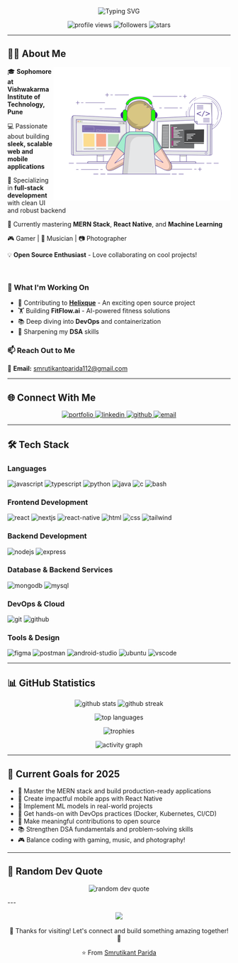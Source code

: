 <div align="center">
  <img src="https://readme-typing-svg.demolab.com?font=Fira+Code&weight=600&size=28&pause=1000&color=6366F1&center=true&vCenter=true&width=500&lines=Hi+%F0%9F%91%8B%2C+I'm+Smrutikant+Parida;Full+Stack+Developer;MERN+%7C+React+Native+%7C+ML;Open+Source+Enthusiast;Gamer+%F0%9F%8E%AE+%7C+Musician+%F0%9F%8E%B5+%7C+Photographer+%F0%9F%93%B7" alt="Typing SVG" />
</div>

<p align="center">
  <img src="https://komarev.com/ghpvc/?username=haze10-stack&label=Profile%20Views&color=6366f1&style=for-the-badge" alt="profile views" />
  <img src="https://img.shields.io/github/followers/haze10-stack?label=Followers&style=for-the-badge&color=6366f1" alt="followers" />
  <img src="https://img.shields.io/github/stars/haze10-stack?label=Stars&style=for-the-badge&color=6366f1" alt="stars" />
</p>

---

## 👨‍💻 About Me

<img align="right" alt="Coding" width="400" src="https://raw.githubusercontent.com/devSouvik/devSouvik/master/gif3.gif">

🎓 **Sophomore at Vishwakarma Institute of Technology, Pune**

💻 Passionate about building **sleek, scalable web and mobile applications**

🎯 Specializing in **full-stack development** with clean UI and robust backend

🚀 Currently mastering **MERN Stack**, **React Native**, and **Machine Learning**

🎮 Gamer | 🎵 Musician | 📷 Photographer

💡 **Open Source Enthusiast** - Love collaborating on cool projects!

<br clear="right"/>

### 🔭 What I'm Working On

- 🌟 Contributing to **[Helixque](https://github.com/helixque)** - An exciting open source project
- 🏋️ Building **FitFlow.ai** - AI-powered fitness solutions
- 📚 Deep diving into **DevOps** and containerization
- 🧠 Sharpening my **DSA** skills

### 📫 Reach Out to Me

📧 **Email:** smrutikantparida112@gmail.com

---

## 🌐 Connect With Me

<p align="center">
  <a href="https://haze10.vercel.app/" target="_blank">
    <img src="https://img.shields.io/badge/Portfolio-6366f1?style=for-the-badge&logo=google-chrome&logoColor=white" alt="portfolio" />
  </a>
  <a href="https://www.linkedin.com/in/smrutikant-parida/" target="_blank">
    <img src="https://img.shields.io/badge/LinkedIn-0077B5?style=for-the-badge&logo=linkedin&logoColor=white" alt="linkedin" />
  </a>
  <a href="https://github.com/Haze10-stack" target="_blank">
    <img src="https://img.shields.io/badge/GitHub-181717?style=for-the-badge&logo=github&logoColor=white" alt="github" />
  </a>
  <a href="mailto:smrutikantparida112@gmail.com">
    <img src="https://img.shields.io/badge/Email-D14836?style=for-the-badge&logo=gmail&logoColor=white" alt="email" />
  </a>
</p>

---

## 🛠️ Tech Stack

### Languages
<p align="left">
  <img src="https://img.shields.io/badge/JavaScript-F7DF1E?style=for-the-badge&logo=javascript&logoColor=black" alt="javascript" />
  <img src="https://img.shields.io/badge/TypeScript-3178C6?style=for-the-badge&logo=typescript&logoColor=white" alt="typescript" />
  <img src="https://img.shields.io/badge/Python-3776AB?style=for-the-badge&logo=python&logoColor=white" alt="python" />
  <img src="https://img.shields.io/badge/Java-ED8B00?style=for-the-badge&logo=openjdk&logoColor=white" alt="java" />
  <img src="https://img.shields.io/badge/C-A8B9CC?style=for-the-badge&logo=c&logoColor=black" alt="c" />
  <img src="https://img.shields.io/badge/Bash-4EAA25?style=for-the-badge&logo=gnu-bash&logoColor=white" alt="bash" />
</p>

### Frontend Development
<p align="left">
  <img src="https://img.shields.io/badge/React-61DAFB?style=for-the-badge&logo=react&logoColor=black" alt="react" />
  <img src="https://img.shields.io/badge/Next.js-000000?style=for-the-badge&logo=nextdotjs&logoColor=white" alt="nextjs" />
  <img src="https://img.shields.io/badge/React_Native-61DAFB?style=for-the-badge&logo=react&logoColor=black" alt="react-native" />
  <img src="https://img.shields.io/badge/HTML5-E34F26?style=for-the-badge&logo=html5&logoColor=white" alt="html" />
  <img src="https://img.shields.io/badge/CSS3-1572B6?style=for-the-badge&logo=css3&logoColor=white" alt="css" />
  <img src="https://img.shields.io/badge/Tailwind_CSS-38B2AC?style=for-the-badge&logo=tailwind-css&logoColor=white" alt="tailwind" />
</p>

### Backend Development
<p align="left">
  <img src="https://img.shields.io/badge/Node.js-339933?style=for-the-badge&logo=nodedotjs&logoColor=white" alt="nodejs" />
  <img src="https://img.shields.io/badge/Express.js-000000?style=for-the-badge&logo=express&logoColor=white" alt="express" />
</p>

### Database & Backend Services
<p align="left">
  <img src="https://img.shields.io/badge/MongoDB-47A248?style=for-the-badge&logo=mongodb&logoColor=white" alt="mongodb" />
  <img src="https://img.shields.io/badge/MySQL-4479A1?style=for-the-badge&logo=mysql&logoColor=white" alt="mysql" />
</p>

### DevOps & Cloud
<p align="left">
  <img src="https://img.shields.io/badge/Git-F05032?style=for-the-badge&logo=git&logoColor=white" alt="git" />
  <img src="https://img.shields.io/badge/GitHub-181717?style=for-the-badge&logo=github&logoColor=white" alt="github" />
</p>

### Tools & Design
<p align="left">
  <img src="https://img.shields.io/badge/Figma-F24E1E?style=for-the-badge&logo=figma&logoColor=white" alt="figma" />
  <img src="https://img.shields.io/badge/Postman-FF6C37?style=for-the-badge&logo=postman&logoColor=white" alt="postman" />
  <img src="https://img.shields.io/badge/Android_Studio-3DDC84?style=for-the-badge&logo=android-studio&logoColor=white" alt="android-studio" />
  <img src="https://img.shields.io/badge/Ubuntu-E95420?style=for-the-badge&logo=ubuntu&logoColor=white" alt="ubuntu" />
  <img src="https://img.shields.io/badge/VS_Code-007ACC?style=for-the-badge&logo=visual-studio-code&logoColor=white" alt="vscode" />
</p>

---

## 📊 GitHub Statistics

<p align="center">
  <img src="https://github-readme-stats.vercel.app/api?username=haze10-stack&show_icons=true&theme=tokyonight&hide_border=true&count_private=true" alt="github stats" height="180" />
  <img src="https://github-readme-streak-stats.herokuapp.com/?user=haze10-stack&theme=tokyonight&hide_border=true" alt="github streak" height="180" />
</p>

<p align="center">
  <img src="https://github-readme-stats.vercel.app/api/top-langs/?username=haze10-stack&layout=compact&theme=tokyonight&hide_border=true&langs_count=8" alt="top languages" />
</p>

<p align="center">
  <img src="https://github-profile-trophy.vercel.app/?username=haze10-stack&theme=tokyonight&no-frame=true&row=1&column=7" alt="trophies" />
</p>

<p align="center">
  <img src="https://github-readme-activity-graph.vercel.app/graph?username=haze10-stack&theme=tokyo-night&hide_border=true" alt="activity graph" />
</p>

---
## 🎯 Current Goals for 2025

- 🚀 Master the MERN stack and build production-ready applications
- 📱 Create impactful mobile apps with React Native
- 🤖 Implement ML models in real-world projects
- 🐳 Get hands-on with DevOps practices (Docker, Kubernetes, CI/CD)
- 🌟 Make meaningful contributions to open source
- 📚 Strengthen DSA fundamentals and problem-solving skills
- 🎮 Balance coding with gaming, music, and photography!

---

## 💬 Random Dev Quote

<p align="center">
  <img src="https://quotes-github-readme.vercel.app/api?type=horizontal&theme=tokyonight" alt="random dev quote" />
</p>
---

<p align="center">
  <img src="https://capsule-render.vercel.app/api?type=waving&color=gradient&height=100&section=footer" />
</p>

<p align="center">
  💙 Thanks for visiting! Let's connect and build something amazing together! 🚀
</p>

<p align="center">
  ⭐️ From <a href="https://github.com/haze10-stack">Smrutikant Parida</a>
</p>
